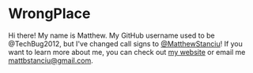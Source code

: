 # WrongPlace
Hi there! My name is Matthew. My GitHub username used to be @TechBug2012, but I've changed call signs to [@MatthewStanciu](https://github.com/MatthewStanciu)!
If you want to learn more about me, you can check out [my website](https://matthewstanciu.me) or email me mattbstanciu@gmail.com.
